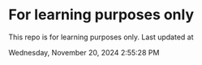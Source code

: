 # For learning purposes only
This repo is for learning purposes only.
Last updated at

Wednesday, November 20, 2024 2:55:28 PM

